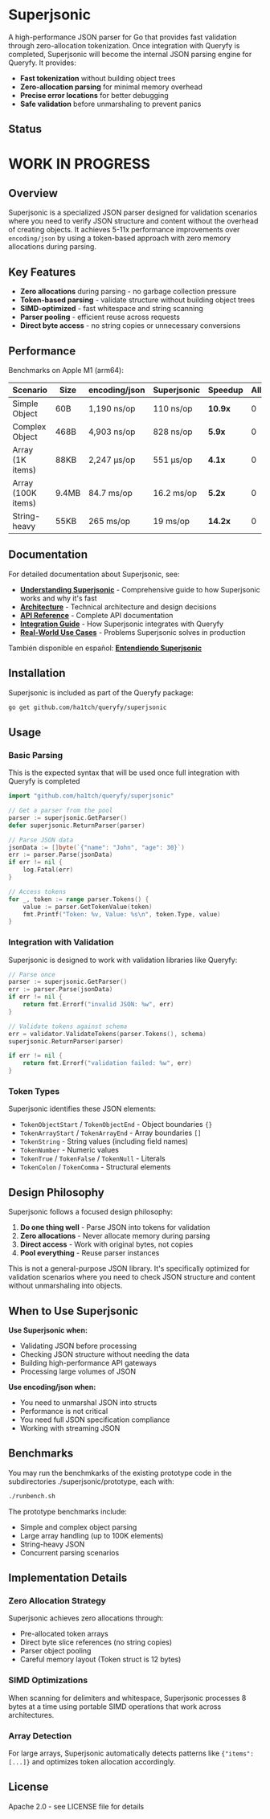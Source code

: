 # Superjsonic

A high-performance JSON parser for Go that provides fast validation through zero-allocation tokenization.
Once integration with Queryfy is completed, Superjsonic will become the internal JSON parsing engine for Queryfy. 
It provides:
- **Fast tokenization** without building object trees
- **Zero-allocation parsing** for minimal memory overhead  
- **Precise error locations** for better debugging
- **Safe validation** before unmarshaling to prevent panics

## Status
# WORK IN PROGRESS

## Overview

Superjsonic is a specialized JSON parser designed for validation scenarios where you need to verify JSON structure and content without the overhead of creating objects. It achieves 5-11x performance improvements over `encoding/json` by using a token-based approach with zero memory allocations during parsing.

## Key Features

- **Zero allocations** during parsing - no garbage collection pressure
- **Token-based parsing** - validate structure without building object trees
- **SIMD-optimized** - fast whitespace and string scanning
- **Parser pooling** - efficient reuse across requests
- **Direct byte access** - no string copies or unnecessary conversions

## Performance

Benchmarks on Apple M1 (arm64):

| Scenario | Size | encoding/json | Superjsonic | Speedup | Allocations |
|----------|------|---------------|-------------|---------|-------------|
| Simple Object | 60B | 1,190 ns/op | 110 ns/op | **10.9x** | 0 |
| Complex Object | 468B | 4,903 ns/op | 828 ns/op | **5.9x** | 0 |
| Array (1K items) | 88KB | 2,247 µs/op | 551 µs/op | **4.1x** | 0 |
| Array (100K items) | 9.4MB | 84.7 ms/op | 16.2 ms/op | **5.2x** | 0 |
| String-heavy | 55KB | 265 ms/op | 19 ms/op | **14.2x** | 0 |


## Documentation

For detailed documentation about Superjsonic, see:

- **[Understanding Superjsonic](https://github.com/ha1tch/queryfy/blob/main/superjsonic/doc/superjsonic-01-understanding-EN.md)** - Comprehensive guide to how Superjsonic works and why it's fast
- **[Architecture](https://github.com/ha1tch/queryfy/blob/main/superjsonic/doc/superjsonic-02-architecture.md)** - Technical architecture and design decisions
- **[API Reference](https://github.com/ha1tch/queryfy/blob/main/superjsonic/doc/superjsonic-03-api.md)** - Complete API documentation
- **[Integration Guide](https://github.com/ha1tch/queryfy/blob/main/superjsonic/doc/superjsonic-05-integration-with-queryfy.md)** - How Superjsonic integrates with Queryfy
- **[Real-World Use Cases](https://github.com/ha1tch/queryfy/blob/main/superjsonic/doc/superjsonic-06-real-world-problems.md)** - Problems Superjsonic solves in production

También disponible en español: **[Entendiendo Superjsonic](https://github.com/ha1tch/queryfy/blob/main/superjsonic/doc/superjsonic-01-understanding-ES.md)**

## Installation

Superjsonic is included as part of the Queryfy package:

```bash
go get github.com/ha1tch/queryfy/superjsonic
```

## Usage

### Basic Parsing
This is the expected syntax that will be used once full integration with Queryfy is completed

```go
import "github.com/ha1tch/queryfy/superjsonic"

// Get a parser from the pool
parser := superjsonic.GetParser()
defer superjsonic.ReturnParser(parser)

// Parse JSON data
jsonData := []byte(`{"name": "John", "age": 30}`)
err := parser.Parse(jsonData)
if err != nil {
    log.Fatal(err)
}

// Access tokens
for _, token := range parser.Tokens() {
    value := parser.GetTokenValue(token)
    fmt.Printf("Token: %v, Value: %s\n", token.Type, value)
}
```

### Integration with Validation

Superjsonic is designed to work with validation libraries like Queryfy:

```go
// Parse once
parser := superjsonic.GetParser()
err := parser.Parse(jsonData)
if err != nil {
    return fmt.Errorf("invalid JSON: %w", err)
}

// Validate tokens against schema
err = validator.ValidateTokens(parser.Tokens(), schema)
superjsonic.ReturnParser(parser)

if err != nil {
    return fmt.Errorf("validation failed: %w", err)
}
```

### Token Types

Superjsonic identifies these JSON elements:

- `TokenObjectStart` / `TokenObjectEnd` - Object boundaries `{}`
- `TokenArrayStart` / `TokenArrayEnd` - Array boundaries `[]`
- `TokenString` - String values (including field names)
- `TokenNumber` - Numeric values
- `TokenTrue` / `TokenFalse` / `TokenNull` - Literals
- `TokenColon` / `TokenComma` - Structural elements

## Design Philosophy

Superjsonic follows a focused design philosophy:

1. **Do one thing well** - Parse JSON into tokens for validation
2. **Zero allocations** - Never allocate memory during parsing
3. **Direct access** - Work with original bytes, not copies
4. **Pool everything** - Reuse parser instances

This is not a general-purpose JSON library. It's specifically optimized for validation scenarios where you need to check JSON structure and content without unmarshaling into objects.

## When to Use Superjsonic

**Use Superjsonic when:**
- Validating JSON before processing
- Checking JSON structure without needing the data
- Building high-performance API gateways
- Processing large volumes of JSON

**Use encoding/json when:**
- You need to unmarshal JSON into structs
- Performance is not critical
- You need full JSON specification compliance
- Working with streaming JSON

## Benchmarks

You may run the benchmkarks of the existing prototype code in the subdirectories ./superjsonic/prototype, each with:

```bash
./runbench.sh
```

The prototype benchmarks include:
- Simple and complex object parsing
- Large array handling (up to 100K elements)
- String-heavy JSON
- Concurrent parsing scenarios

## Implementation Details

### Zero Allocation Strategy

Superjsonic achieves zero allocations through:
- Pre-allocated token arrays
- Direct byte slice references (no string copies)
- Parser object pooling
- Careful memory layout (Token struct is 12 bytes)

### SIMD Optimizations

When scanning for delimiters and whitespace, Superjsonic processes 8 bytes at a time using portable SIMD operations that work across architectures.

### Array Detection

For large arrays, Superjsonic automatically detects patterns like `{"items":[...]}` and optimizes token allocation accordingly.

## License

Apache 2.0 - see LICENSE file for details

